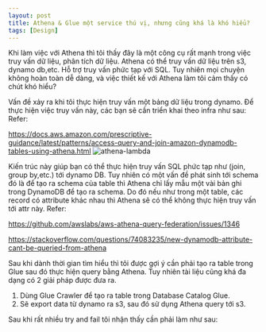 ```yaml
---
layout: post
title: Athena & Glue một service thú vị, nhưng cũng khá là khó hiểu?
tags: [Design]
---
```


Khi làm việc với Athena thì tôi thấy đây là một công cụ rất mạnh trong việc truy vấn dữ liệu, phân tích dữ liệu. 
Athena có thể truy vấn dữ liệu trên s3, dynamo db,etc. Hỗ trợ truy vấn phức tạp với SQL. Tuy nhiên mọi chuyện không hoàn toàn dễ dàng, 
và việc thiết kế với Athena làm tôi cảm thấy có chút khó hiểu? 

Vấn đề xảy ra khi tôi thực hiện truy vấn một bảng dữ liệu trong dynamo. Để thực hiện việc truy vấn này, các bạn sẽ cần triển khai theo infra như sau:
Refer: 

https://docs.aws.amazon.com/prescriptive-guidance/latest/patterns/access-query-and-join-amazon-dynamodb-tables-using-athena.html
![athena-lambda](https://docs.aws.amazon.com/images/prescriptive-guidance/latest/patterns/images/pattern-img/e6ff94af-d208-40c7-94e4-af257755a603/images/bc8e0132-b578-463b-bf55-3c39ce359c17.png "aws athena")

Kiến trúc này giúp bạn có thể thực hiện truy vấn SQL phức tạp như (join, group by,etc.) tới dynamo DB. Tuy nhiên có một vấn đề phát sinh tới schema đó là
để tạo ra schema của table thì Athena chỉ lấy mẫu một vài bản ghi trong DynamoDB để tạo ra schema. Do đó nếu như trong một table, các record có attribute khác nhau thì 
Athena sẽ có thể không thực hiện truy vấn tới attr này. 
Refer: 

https://github.com/awslabs/aws-athena-query-federation/issues/1346

https://stackoverflow.com/questions/74083235/new-dynamodb-attribute-cant-be-queried-from-athena

Sau khi dành thời gian tìm hiểu thì tôi được gợi ý cần phải tạo ra table trong Glue sau đó thực hiện query bằng Athena. Tuy nhiên tài liệu cũng khá đa dạng có 2 giải pháp 
được đưa ra. 

1. Dùng Glue Crawler để tạo ra table trong Database Catalog Glue.
2. Sẽ export data từ dynamo ra s3, sau đó sử dụng Athena query tới s3.

Sau khi rất nhiều try and fail tôi nhận thấy cần phải làm như sau: 




